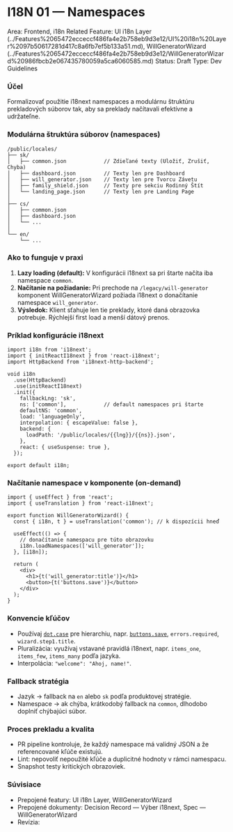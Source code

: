 # I18N 01 — Namespaces

Area: Frontend, i18n
Related Feature: UI i18n Layer (../Features%2065472ecceccf486fa4e2b758eb9d3e12/UI%20i18n%20Layer%2097b50617281d417c8a6fb7ef5b133a51.md), WillGeneratorWizard (../Features%2065472ecceccf486fa4e2b758eb9d3e12/WillGeneratorWizard%20986fbcb2e067435780059a5ca6060585.md)
Status: Draft
Type: Dev Guidelines

### Účel

Formalizovať použitie i18next namespaces a modulárnu štruktúru prekladových súborov tak, aby sa preklady načítavali efektívne a udržateľne.

### Modulárna štruktúra súborov (namespaces)

```
/public/locales/
├── sk/
│   ├── common.json            // Zdieľané texty (Uložiť, Zrušiť, Chyba)
│   ├── dashboard.json         // Texty len pre Dashboard
│   ├── will_generator.json    // Texty len pre Tvorcu Závetu
│   ├── family_shield.json     // Texty pre sekciu Rodinný Štít
│   └── landing_page.json      // Texty len pre Landing Page
│
├── cs/
│   ├── common.json
│   ├── dashboard.json
│   └── ...
│
└── en/
    └── ...
```

### Ako to funguje v praxi

1. **Lazy loading (default):** V konfigurácii i18next sa pri štarte načíta iba namespace `common`.
2. **Načítanie na požiadanie:** Pri prechode na `/legacy/will-generator` komponent WillGeneratorWizard požiada i18next o donačítanie namespace `will_generator`.
3. **Výsledok:** Klient sťahuje len tie preklady, ktoré daná obrazovka potrebuje. Rýchlejší first load a menší dátový prenos.

### Príklad konfigurácie i18next

```tsx
import i18n from 'i18next';
import { initReactI18next } from 'react-i18next';
import HttpBackend from 'i18next-http-backend';

void i18n
  .use(HttpBackend)
  .use(initReactI18next)
  .init({
    fallbackLng: 'sk',
    ns: ['common'],            // default namespaces pri štarte
    defaultNS: 'common',
    load: 'languageOnly',
    interpolation: { escapeValue: false },
    backend: {
      loadPath: '/public/locales/{{lng}}/{{ns}}.json',
    },
    react: { useSuspense: true },
  });

export default i18n;
```

### Načítanie namespace v komponente (on‑demand)

```tsx
import { useEffect } from 'react';
import { useTranslation } from 'react-i18next';

export function WillGeneratorWizard() {
  const { i18n, t } = useTranslation('common'); // k dispozícii hneď

  useEffect(() => {
    // donačítanie namespacu pre túto obrazovku
    i18n.loadNamespaces(['will_generator']);
  }, [i18n]);

  return (
    <div>
      <h1>{t('will_generator:title')}</h1>
      <button>{t('buttons.save')}</button>
    </div>
  );
}
```

### Konvencie kľúčov

- Používaj [`dot.case`](http://dot.case) pre hierarchiu, napr. [`buttons.save`](http://buttons.save), `errors.required`, `wizard.step1.title`.
- Pluralizácia: využívaj vstavané pravidlá i18next, napr. `items_one`, `items_few`, `items_many` podľa jazyka.
- Interpolácia: `"welcome": "Ahoj, name!"`.

### Fallback stratégia

- Jazyk → fallback na `en` alebo `sk` podľa produktovej stratégie.
- Namespace → ak chýba, krátkodobý fallback na `common`, dlhodobo doplniť chýbajúci súbor.

### Proces prekladu a kvalita

- PR pipeline kontroluje, že každý namespace má validný JSON a že referencované kľúče existujú.
- Lint: nepovoliť nepoužité kľúče a duplicitné hodnoty v rámci namespacu.
- Snapshot testy kritických obrazoviek.

### Súvisiace

- Prepojené featury: UI i18n Layer, WillGeneratorWizard
- Prepojené dokumenty: Decision Record — Výber i18next, Spec — WillGeneratorWizard
- Revízia: